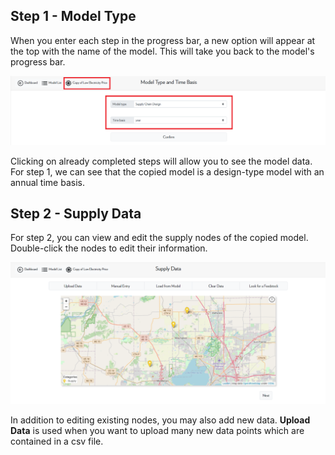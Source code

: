 <h2>Step 1 - Model Type</h2>

<p>
    When you enter each step in the progress bar, a new option will appear at the top with the name of the model. This will take you back to the model's progress bar. 
</p>

<img src="Pictures\Dashboard_tutorials\Case_studies\step1.png">

<p>
    Clicking on already completed steps will allow you to see the model data. For step 1, we can see that the copied model is a design-type model with an annual time basis. 
</p>

<h2>Step 2 - Supply Data</h2>

<p>
    For step 2, you can view and edit the supply nodes of the copied model. Double-click the nodes to edit their information. 
</p>

<img src="Pictures\Dashboard_tutorials\Case_studies\step2.png">

<p>
    In addition to editing existing nodes, you may also add new data. <b>Upload Data</b> is used when you want to upload many new data points which are contained in a csv file.
</p>
